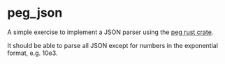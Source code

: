 # peg_json

A simple exercise to implement a JSON parser using the
[peg rust crate](https://github.com/kevinmehall/rust-peg).

It should be able to parse all JSON except for numbers in the exponential format, e.g. 10e3.
